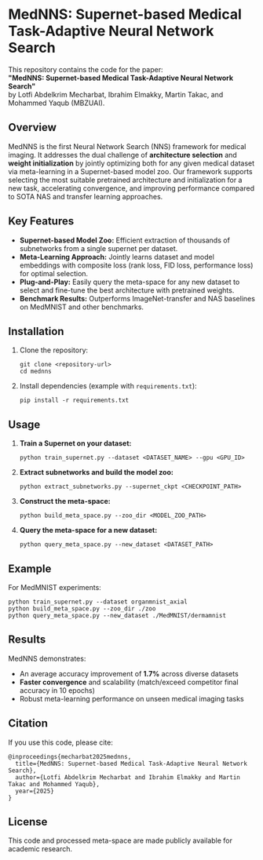 # MedNNS: Supernet-based Medical Task-Adaptive Neural Network Search

This repository contains the code for the paper:  
**"MedNNS: Supernet-based Medical Task-Adaptive Neural Network Search"**  
by Lotfi Abdelkrim Mecharbat, Ibrahim Elmakky, Martin Takac, and Mohammed Yaqub (MBZUAI).

## Overview

MedNNS is the first Neural Network Search (NNS) framework for medical imaging. It addresses the dual challenge of **architecture selection** and **weight initialization** by jointly optimizing both for any given medical dataset via meta-learning in a Supernet-based model zoo. Our framework supports selecting the most suitable pretrained architecture and initialization for a new task, accelerating convergence, and improving performance compared to SOTA NAS and transfer learning approaches.


## Key Features

- **Supernet-based Model Zoo:** Efficient extraction of thousands of subnetworks from a single supernet per dataset.
- **Meta-Learning Approach:** Jointly learns dataset and model embeddings with composite loss (rank loss, FID loss, performance loss) for optimal selection.
- **Plug-and-Play:** Easily query the meta-space for any new dataset to select and fine-tune the best architecture with pretrained weights.
- **Benchmark Results:** Outperforms ImageNet-transfer and NAS baselines on MedMNIST and other benchmarks.

## Installation

1. Clone the repository:
   ```
   git clone <repository-url>
   cd mednns
   ```
2. Install dependencies (example with `requirements.txt`):
   ```
   pip install -r requirements.txt
   ```

## Usage

1. **Train a Supernet on your dataset:**
   ```
   python train_supernet.py --dataset <DATASET_NAME> --gpu <GPU_ID>
   ```

2. **Extract subnetworks and build the model zoo:**
   ```
   python extract_subnetworks.py --supernet_ckpt <CHECKPOINT_PATH>
   ```

3. **Construct the meta-space:**
   ```
   python build_meta_space.py --zoo_dir <MODEL_ZOO_PATH>
   ```

4. **Query the meta-space for a new dataset:**
   ```
   python query_meta_space.py --new_dataset <DATASET_PATH>
   ```

## Example

For MedMNIST experiments:
```
python train_supernet.py --dataset organmnist_axial
python build_meta_space.py --zoo_dir ./zoo
python query_meta_space.py --new_dataset ./MedMNIST/dermamnist
```

## Results

MedNNS demonstrates:
- An average accuracy improvement of **1.7%** across diverse datasets
- **Faster convergence** and scalability (match/exceed competitor final accuracy in 10 epochs)
- Robust meta-learning performance on unseen medical imaging tasks

## Citation

If you use this code, please cite:
```
@inproceedings{mecharbat2025mednns,
  title={MedNNS: Supernet-based Medical Task-Adaptive Neural Network Search},
  author={Lotfi Abdelkrim Mecharbat and Ibrahim Elmakky and Martin Takac and Mohammed Yaqub},
  year={2025}
}
```
## License
This code and processed meta-space are made publicly available for academic research.
```
